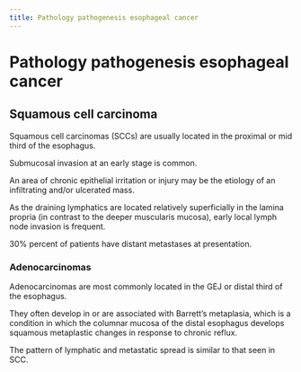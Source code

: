 ```yaml
---
title: Pathology pathogenesis esophageal cancer
---
```

# Pathology pathogenesis esophageal cancer
## Squamous cell carcinoma
Squamous cell carcinomas (SCCs) are usually located in the proximal or mid third of the esophagus.

Submucosal invasion at an early stage is common.

An area of chronic epithelial irritation or injury may be the etiology of an infiltrating and/or ulcerated mass.

As the draining lymphatics are located relatively superficially in the lamina propria (in contrast to the deeper muscularis mucosa), early local lymph node invasion is frequent.

30% percent of patients have distant metastases at presentation.

### Adenocarcinomas
Adenocarcinomas are most commonly located in the GEJ or distal third of the esophagus.

They often develop in or are associated with Barrett’s metaplasia, which is a condition in which the columnar mucosa of the distal esophagus develops squamous metaplastic changes in response to chronic reflux.

The pattern of lymphatic and metastatic spread is similar to that seen in SCC.

